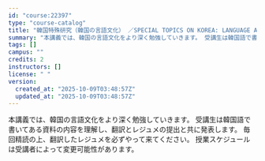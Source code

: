 ```yaml
---
id: "course:22397"
type: "course-catalog"
title: "韓国特殊研究（韓国の言語文化） ／SPECIAL TOPICS ON KOREA: LANGUAGE AND CULTURE"
summary: "本講義では、韓国の言語文化をより深く勉強していきます。 受講生は韓国語で書いてある資料の内容を理解し、翻訳とレジュメの提出と共に発表します。 毎回精読の上、翻訳したレジュメを必ずやって来てください。 授業スケジュールは受講者によって変更可能…"
tags: []
campus: ""
credits: 2
instructors: []
license: " "
version:
  created_at: "2025-10-09T03:48:57Z"
  updated_at: "2025-10-09T03:48:57Z"
---
```


本講義では、韓国の言語文化をより深く勉強していきます。 受講生は韓国語で書いてある資料の内容を理解し、翻訳とレジュメの提出と共に発表します。 毎回精読の上、翻訳したレジュメを必ずやって来てください。 授業スケジュールは受講者によって変更可能性があります。
